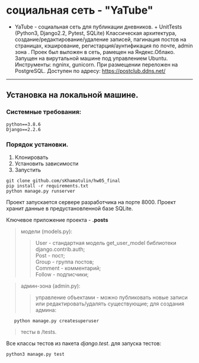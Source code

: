 # социальная сеть - "YaTube"

- YaTube - социальная сеть для публикации дневников. + UnitTests
(Python3, Django2.2, Pytest, SQLite)
Классическая архитектура, создание/редактирование/удаление записей, пагинация постов на страницах, кэширование, регистарция/аунтификация по почте, admin зона
.
Проек был выложен в сеть, рамещен на Яндекс.Облако. Запущен на вирутальной машине под управлением Ubuntu. Инструменты: ngninx, gunicorn. При размещении переложен на PostgreSQL.
Доступен по адресу: 
https://postclub.ddns.net/
___

## Установка на локальной машине.

### Cистемные требования:
    python==3.8.6
    Django==2.2.6

### Порядок установки.
1) Клонировать
2) Установить зависимости
3) Запустить

```
git clone github.com/sKhamatulin/hw05_final
pip install -r requirements.txt
python manage.py runserver
```

Проект запускается сервере разработчика на порте 8000.
Проект хранит данные в предустановленной базе SQLite.


Ключевое приложение проекта - __.posts__
> модели (models.py):
>> User - стандартная модель get_user_model библиотеки django.contrib.auth;
>> <br /> Post - пост;
>> <br /> Group - группа постов;
>> <br /> Comment - комментарий;
>> <br /> Follow - подписчики;

> админ-зона (admin.py):
>> управление объектами - можно публиковать новые записи или редактировать/удалять существующие;
>> для создания админа:
```
   python manage.py createsuperuser
```

> тесты в /tests.

Все классы тестов из пакета *django.test*.
для запуска тестов:
```
python3 manage.py test
```
